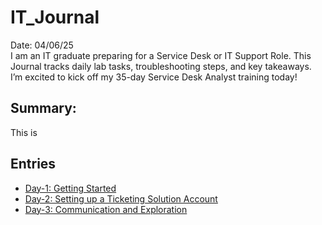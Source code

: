 # IT_Journal
 Date: 04/06/25 </br>
<align>
I am an IT graduate preparing for a Service Desk or IT Support Role. This Journal tracks daily lab tasks, troubleshooting steps, and key takeaways. I’m excited to kick off my 35-day Service Desk Analyst training today!<align>
## **Summary:**
This is 

## **Entries**

- [Day-1: Getting Started](Day-01.md)
- [Day-2: Setting up a Ticketing Solution Account](Day-02.md)
- [Day-3: Communication and Exploration](Day-03.md)
